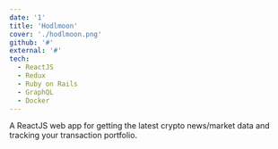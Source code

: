 ```yaml
---
date: '1'
title: 'Hodlmoon'
cover: './hodlmoon.png'
github: '#'
external: '#'
tech:
  - ReactJS
  - Redux
  - Ruby on Rails
  - GraphQL
  - Docker
---
```


A ReactJS web app for getting the latest crypto news/market data and tracking your transaction portfolio.
